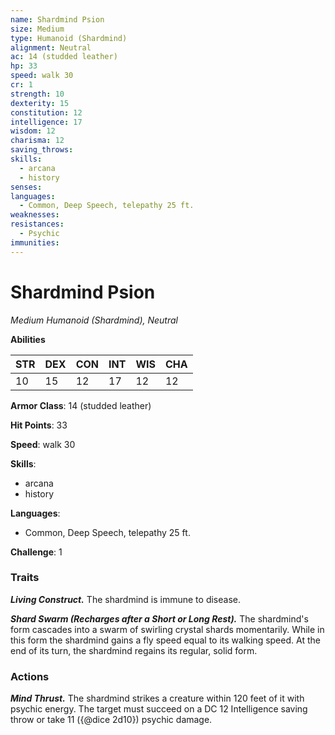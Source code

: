 ```yaml
---
name: Shardmind Psion
size: Medium
type: Humanoid (Shardmind)
alignment: Neutral
ac: 14 (studded leather)
hp: 33
speed: walk 30
cr: 1
strength: 10
dexterity: 15
constitution: 12
intelligence: 17
wisdom: 12
charisma: 12
saving_throws:
skills:
  - arcana
  - history
senses: 
languages:
  - Common, Deep Speech, telepathy 25 ft.
weaknesses:
resistances:
  - Psychic
immunities:
---
```


# Shardmind Psion

*Medium Humanoid (Shardmind), Neutral*

**Abilities**

| STR | DEX | CON | INT | WIS | CHA |
| --- | --- | --- | --- | --- | --- |
| 10 | 15 | 12 | 17 | 12 | 12 |

**Armor Class**: 14 (studded leather)

**Hit Points**: 33

**Speed**: walk 30

**Skills**:
  - arcana
  - history

**Languages**:
  - Common, Deep Speech, telepathy 25 ft.

**Challenge**: 1

### Traits
***Living Construct.*** The shardmind is immune to disease.

***Shard Swarm (Recharges after a Short or Long Rest).*** The shardmind's form cascades into a swarm of swirling crystal shards momentarily. While in this form the shardmind gains a fly speed equal to its walking speed. At the end of its turn, the shardmind regains its regular, solid form.

### Actions
***Mind Thrust.*** The shardmind strikes a creature within 120 feet of it with psychic energy. The target must succeed on a DC 12 Intelligence saving throw or take 11 ({@dice 2d10}) psychic damage.

